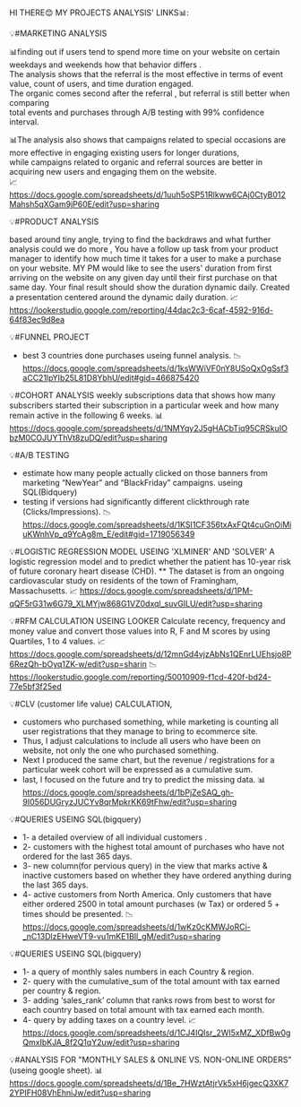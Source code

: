 HI THERE😊 MY PROJECTS ANALYSIS' LINKS📊:

💡#MARKETING ANALYSIS

📊finding out if users tend to spend more time on your website on certain weekdays and weekends how that behavior differs .										
The analysis shows that the referral  is the most effective  in terms of event value, count of users, and time duration engaged.										
The organic  comes second after the referral , but referral  is still better when comparing										
total events and purchases through A/B testing with 99% confidence interval.										
										
📊The analysis also shows that campaigns related to special occasions are more effective in engaging existing users for longer durations,										
while campaigns related to organic and referral sources are better in acquiring new users and engaging them on the website.										
📈 https://docs.google.com/spreadsheets/d/1uuh5oSP51Rlkww6CAj0CtyB012Mahsh5qXGam9jP60E/edit?usp=sharing

💡#PRODUCT ANALYSIS 

  based around tiny angle, trying to find the backdraws and what further analysis could we do more ,
  You have a follow up task from your product manager to identify how much time it takes for a user to make a purchase on your website.
  MY PM would like to see the users' duration from first arriving on the website on any given day until their first purchase on that same day. Your final result should show the duration dynamic daily.
  Created a presentation centered around the dynamic daily duration.
📈 https://lookerstudio.google.com/reporting/44dac2c3-6caf-4592-916d-64f83ec9d8ea

💡#FUNNEL PROJECT
* best 3 countries done purchases useing funnel analysis.
📉 https://docs.google.com/spreadsheets/d/1ksWWiVF0nY8USoQxOgSsf3aCC21lpYIb25L81D8YbhU/edit#gid=466875420

💡#COHORT ANALYSIS
  weekly subscriptions data that shows how many subscribers started their subscription in a particular week and how many remain active in the following 6 weeks.
 📊 https://docs.google.com/spreadsheets/d/1NMYqy2J5gHACbTiq95CRSkuIObzM0COJUYThVt8zuDQ/edit?usp=sharing

💡#A/B TESTING
  * estimate how many people actually clicked on those banners from marketing “NewYear” and “BlackFriday” campaigns. useing SQL(Bidquery)
  * testing if versions had significantly different clickthrough rate (Clicks/Impressions). 
 📉 https://docs.google.com/spreadsheets/d/1KSI1CF356txAxFQt4cuGnOiMiuKWnhVp_q9YcAg8m_E/edit#gid=1719056349

💡#LOGISTIC REGRESSION MODEL USEING 'XLMINER' AND 'SOLVER'
  A logistic regression model and to predict whether the patient has 10-year risk of future coronary heart disease (CHD).
  **  The dataset is from an ongoing cardiovascular study on residents of the town of Framingham, Massachusetts. 
📈 https://docs.google.com/spreadsheets/d/1PM-qQF5rG31w6G79_XLMYjw868G1VZ0dxql_suvGILU/edit?usp=sharing


💡#RFM CALCULATION USEING LOOKER
  Calculate recency, frequency and money value and convert those values into R, F and M scores by using Quartiles, 1 to 4 values.
 📈 https://docs.google.com/spreadsheets/d/12mnGd4vjzAbNs1QEnrLUEhsjo8P6RezQh-bOyq1ZK-w/edit?usp=sharin
 📉 https://lookerstudio.google.com/reporting/50010909-f1cd-420f-bd24-77e5bf3f25ed
 
💡#CLV (customer life value) CALCULATION,
   * customers who purchased something, while marketing is counting all user registrations that they manage to bring to  ecommerce site. 
   * Thus, I adjust calculations to include all users who have been on  website, not only the one who purchased something.
   * Next I produced the same chart, but the revenue / registrations for a particular week cohort will be expressed as a cumulative sum.
   * last, I focused on the future and try to predict the missing data. 
      📊 https://docs.google.com/spreadsheets/d/1bPjZeSAQ_gh-9I056DUGryzJUCYv8qrMpkrKK69tFhw/edit?usp=sharing

💡#QUERIES USEING SQL(bigquery)

 * 1- a detailed overview of all individual customers .
 * 2- customers with the highest total amount of purchases who have not ordered for the last 365 days.
 * 3- new column(for pervious query) in the view that marks active & inactive customers based on whether they have ordered anything during the last 365 days.
 * 4- active customers from North America. Only customers that have either ordered 2500 in total amount purchases (w Tax) or ordered 5 + times should be presented. 
 📉 https://docs.google.com/spreadsheets/d/1wKz0cKMWJoRCi-_nC13DlzEHweVT9-vu1mKE1BIl_gM/edit?usp=sharing
 
💡#QUERIES USEING SQL(bigquery)

 * 1- a query of monthly sales numbers in each Country & region.
 * 2- query with the cumulative_sum of the total amount with tax earned per country & region.
 * 3- adding ‘sales_rank’ column that ranks rows from best to worst for each country based on total amount with tax earned each month.
 * 4- query by adding taxes on a country level.
📈 https://docs.google.com/spreadsheets/d/1CJ4IQIsr_2WI5xMZ_XDfBw0gQmxIbKJA_8f2Q1qY2uw/edit?usp=sharing

💡#ANALYSIS FOR "MONTHLY SALES & ONLINE VS. NON-ONLINE ORDERS" (useing google sheet).
  📊 https://docs.google.com/spreadsheets/d/1Be_7HWztAtjrVk5xH6jgecQ3XK72YPIFH08VhEhniJw/edit?usp=sharing






